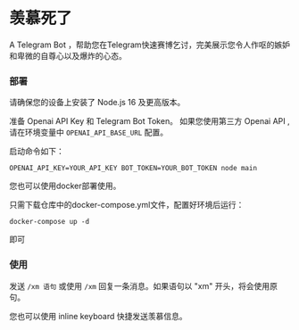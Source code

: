 # 羡慕死了

A Telegram Bot ，帮助您在Telegram快速赛博乞讨，完美展示您令人作呕的嫉妒和卑微的自尊心以及爆炸的心态。

### 部署

请确保您的设备上安装了 Node.js 16 及更高版本。

准备 Openai API Key 和 Telegram Bot Token。 如果您使用第三方 Openai API , 请在环境变量中 `OPENAI_API_BASE_URL` 配置。

启动命令如下：

```shell
OPENAI_API_KEY=YOUR_API_KEY BOT_TOKEN=YOUR_BOT_TOKEN node main
```

您也可以使用docker部署使用。

只需下载仓库中的docker-compose.yml文件，配置好环境后运行：

```shell
docker-compose up -d
```

即可

### 使用

发送 `/xm 语句` 或使用 `/xm` 回复一条消息。如果语句以 "xm" 开头，将会使用原句。

您也可以使用 inline keyboard 快捷发送羡慕信息。